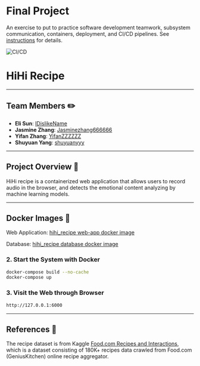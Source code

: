 # Final Project

An exercise to put to practice software development teamwork, subsystem communication, containers, deployment, and CI/CD pipelines. See [instructions](./instructions.md) for details.

![CI/CD](https://github.com/software-students-spring2025/5-final-hihi/actions/workflows/cicd.yaml/badge.svg)

# HiHi Recipe 
---

## Team Members ✏️
- **Eli Sun**: [IDislikeName](https://github.com/IDislikeName)
- **Jasmine Zhang**: [Jasminezhang666666](https://github.com/Jasminezhang666666)
- **Yifan Zhang**: [YifanZZZZZZ](https://github.com/YifanZZZZZZ)
- **Shuyuan Yang**: [shuyuanyyy](https://github.com/shuyuanyyy)

---

## Project Overview 📝

HiHi recipe is a containerized web application that allows users to record audio in the browser, and detects the emotional content analyzing by machine learning models.

---

## Docker Images 📌

Web Application: [hihi_recipe web-app docker image](https://hub.docker.com/r/yz9910/web_app)

Database: [hihi_recipe database docker image](https://hub.docker.com/r/yz9910/mongo)


### 2. Start the System with Docker

```bash
docker-compose build --no-cache
docker-compose up  
```

### 3. Visit the Web through Browser

```bash
http://127.0.0.1:6000
```

---

## References 📎
The recipe dataset is from Kaggle [Food.com Recipes and Interactions](https://www.kaggle.com/datasets/shuyangli94/food-com-recipes-and-user-interactions/data), which is a dataset consisting of 180K+ recipes data crawled from Food.com (GeniusKitchen) online recipe aggregator. 
